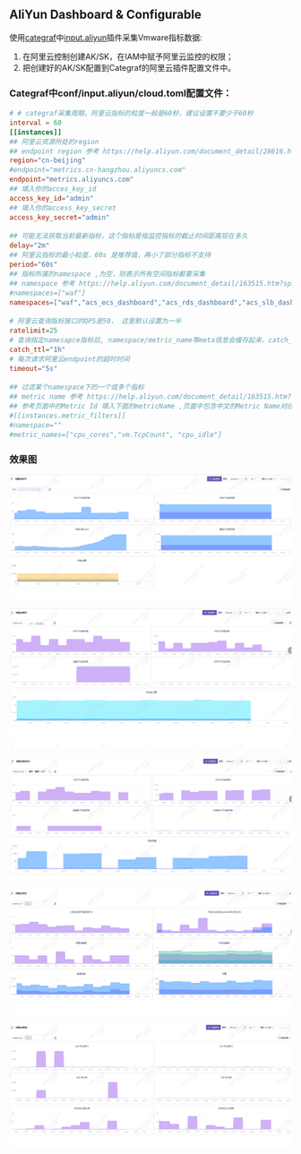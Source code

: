 ## AliYun Dashboard & Configurable

使用[categraf](https://github.com/flashcatcloud/categraf)中[input.aliyun](https://github.com/flashcatcloud/categraf/blob/main/conf/input.aliyun/cloud.toml)插件采集Vmware指标数据:

1. 在阿里云控制创建AK/SK，在IAM中赋予阿里云监控的权限；
2. 把创建好的AK/SK配置到Categraf的阿里云插件配置文件中。

### Categraf中conf/input.aliyun/cloud.toml配置文件：

```toml
# # categraf采集周期，阿里云指标的粒度一般是60秒，建议设置不要少于60秒
interval = 60
[[instances]]
## 阿里云资源所处的region
## endpoint region 参考 https://help.aliyun.com/document_detail/28616.html#section-72p-xhs-6qt
region="cn-beijing"
#endpoint="metrics.cn-hangzhou.aliyuncs.com"
endpoint="metrics.aliyuncs.com"
## 填入你的acces_key_id
access_key_id="admin"
## 填入你的access_key_secret
access_key_secret="admin"

## 可能无法获取当前最新指标，这个指标是指监控指标的截止时间距离现在多久
delay="2m"
## 阿里云指标的最小粒度，60s 是推荐值，再小了部分指标不支持
period="60s"
## 指标所属的namespace ,为空，则表示所有空间指标都要采集
## namespace 参考 https://help.aliyun.com/document_detail/163515.htm?spm=a2c4g.11186623.0.0.44d65c58mhgNw3
#namespaces=["waf"]
namespaces=["waf","acs_ecs_dashboard","acs_rds_dashboard","acs_slb_dashboard","acs_kvstore"]

# 阿里云查询指标接口的QPS是50， 这里默认设置为一半
ratelimit=25
# 查询指定namesapce指标后, namespace/metric_name等meta信息会缓存起来，catch_ttl 是指标的缓存时间
catch_ttl="1h"
# 每次请求阿里云endpoint的超时时间
timeout="5s"

## 过滤某个namespace下的一个或多个指标
## metric name 参考 https://help.aliyun.com/document_detail/163515.htm?spm=a2c4g.11186623.0.0.401d15c73Z0dZh
## 参考页面中的Metric Id 填入下面的metricName ,页面中包含中文的Metric Name对应接口中的Description
#[[instances.metric_filters]]
#namespace=""
#metric_names=["cpu_cores","vm.TcpCount", "cpu_idle"]
```

### 效果图

![ecs](./ecs.png)

![rds](./rds.png)

![redis](./redis.png)

![slb](./slb.png)

![waf](./waf.png)

